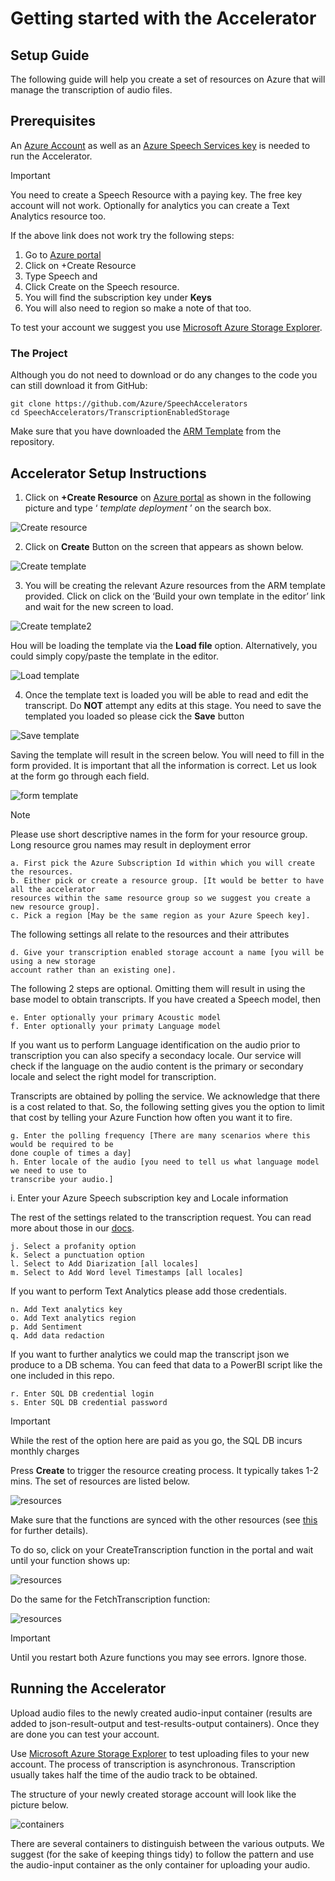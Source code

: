 # Getting started with the Accelerator

## Setup Guide

The following guide will help you create a set of resources on Azure that will manage the
transcription of audio files.

## Prerequisites

An [Azure Account](https://azure.microsoft.com/en-us/free/) as well as an [Azure Speech Services key](https://ms.portal.azure.com/#create/Microsoft.CognitiveServicesSpeechServices) is needed to run the Accelerator.

> [!IMPORTANT]
> You need to create a Speech Resource with a paying key. The free key account will not work. Optionally for analytics you can create a Text Analytics resource too.

If the above link does not work try the following steps:

1. Go to [Azure portal](https://portal.azure.com)
2. Click on +Create Resource
3. Type Speech and
4. Click Create on the Speech resource.
5. You will find the subscription key under **Keys**
6. You will also need to region so make a note of that too.

To test your account we suggest you use [Microsoft Azure Storage Explorer](https://azure.microsoft.com/en-us/features/storage-explorer/).

### The Project

Although you do not need to download or do any changes to the code you can still download it from GitHub:

```
git clone https://github.com/Azure/SpeechAccelerators
cd SpeechAccelerators/TranscriptionEnabledStorage
```

Make sure that you have downloaded the [ARM Template](ARM_template.json) from the repository.

## Accelerator Setup Instructions

1. Click on **+Create Resource** on [Azure portal](https://portal.azure.com) as shown in the following picture and type ‘ _template
deployment_ ’ on the search box.

![Create resource](./images/image001.png)

2. Click on **Create** Button on the screen that appears as shown below.

![Create template](./images/image003.png)

3. You will be creating the relevant Azure resources from the ARM template provided. Click on click on the ‘Build your own template in the editor’ link and wait for the new screen to load.

![Create template2](./images/image005.png)

Hou will be loading the template via the **Load file** option. Alternatively,
you could simply copy/paste the template in the editor.

![Load template](./images/image007.png)

4. Once the template text is loaded you will be able to read and edit the transcript. Do
**NOT** attempt any edits at this stage. You need to save the templated you loaded so please cick the **Save** button

![Save template](./images/image009.png)

Saving the template will result in the screen below. You will need to fill in the form provided. It is
important that all the information is correct. Let us look at the form go through each field.

![form template](./images/image011.png)

> [!NOTE]
> Please use short descriptive names in the form for your resource group. Long resource grou names may result in deployment error

```
a. First pick the Azure Subscription Id within which you will create the resources.
b. Either pick or create a resource group. [It would be better to have all the accelerator
resources within the same resource group so we suggest you create a new resource group].
c. Pick a region [May be the same region as your Azure Speech key].
```
The following settings all relate to the resources and their attributes

```
d. Give your transcription enabled storage account a name [you will be using a new storage
account rather than an existing one].
```
The following 2 steps are optional. Omitting them will result in using the base model to obtain
transcripts. If you have created a Speech model, then

```
e. Enter optionally your primary Acoustic model
f. Enter optionally your primaty Language model
```
If you want us to perform Language identification on the audio prior to transcription you can also specify a secondacy locale. Our service will check if the language on the audio content is the primary or secondary locale and select the right model for transcription. 

Transcripts are obtained by polling the service. We acknowledge that there is a cost related to that.
So, the following setting gives you the option to limit that cost by telling your Azure Function how
often you want it to fire.

```
g. Enter the polling frequency [There are many scenarios where this would be required to be
done couple of times a day]
h. Enter locale of the audio [you need to tell us what language model we need to use to
transcribe your audio.]
```
i. Enter your Azure Speech subscription key and Locale information

The rest of the settings related to the transcription request. You can read more about those in our
[docs](https://docs.microsoft.com/bs-latn-ba/azure/cognitive-services/speech-service/batch-transcription).

```
j. Select a profanity option
k. Select a punctuation option
l. Select to Add Diarization [all locales]
m. Select to Add Word level Timestamps [all locales]
```

If you want to perform Text Analytics please add those credentials.

```
n. Add Text analytics key
o. Add Text analytics region
p. Add Sentiment
q. Add data redaction
```

If you want to further analytics we could map the transcript json we produce to a DB schema. 
You can feed that data to a PowerBI script like the one included in this repo.

```
r. Enter SQL DB credential login
s. Enter SQL DB credential password
```

> [!IMPORTANT]
> While the rest of the option here are paid as you go, the SQL DB incurs monthly charges

Press **Create** to trigger the resource creating process. It typically takes 1-2 mins. The set of resources
are listed below.

![resources](./images/image013.png)

Make sure that the functions are synced with the other resources (see [this](https://docs.microsoft.com/en-us/azure/azure-functions/functions-deployment-technologies#trigger-syncing) for further details).

To do so, click on your CreateTranscription function in the portal and wait until your function shows up:

![resources](./images/image016.png)

Do the same for the FetchTranscription function:

![resources](./images/image017.png)

> [!IMPORTANT]
> Until you restart both Azure functions you may see errors. Ignore those.

## Running the Accelerator

Upload audio files to the newly created audio-input container (results are added to json-result-output and test-results-output containers).
Once they are done you can test your account.

Use [Microsoft Azure Storage Explorer](https://azure.microsoft.com/en-us/features/storage-explorer/) to test uploading files to your new account. The process of transcription is asynchronous. Transcription usually takes half the time of the audio track to be
obtained.

The structure of your newly created storage account will look like the picture below.

![containers](./images/image015.png)

There are several containers to distinguish between the various outputs. We suggest (for the sake of keeping things tidy) to follow the pattern and use the audio-input container as the only container for uploading your audio.
